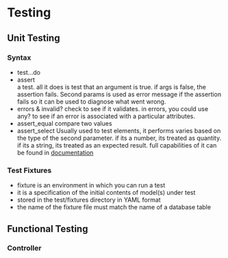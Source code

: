 # Testing
## Unit Testing
### Syntax
  - test...do
  - assert  
    a test. all it does is test that an argument is true. if args is false, the assertion fails. Second params is used as error message if the assertion fails so it can be used to diagnose what went wrong.
  - errors & invalid?
    check to see if it validates. in errors, you could use any? to see if an error is associated with a particular attributes.
  - assert_equal
    compare two values
  - assert_select
    Usually used to test elements, it performs varies based on the type of the second parameter. if its a number, its treated as quantity. if its a string, its treated as an expected result. full capabilities of it can be found in [documentation](https://github.com/rails/rails-dom-testing)

### Test Fixtures
  - fixture is an environment in which you can run a test
  - it is a specification of the initial contents of model(s) under test
  - stored in the test/fixtures directory in YAML format
  - the name of the fixture file must match the name of a database table

## Functional Testing
### Controller